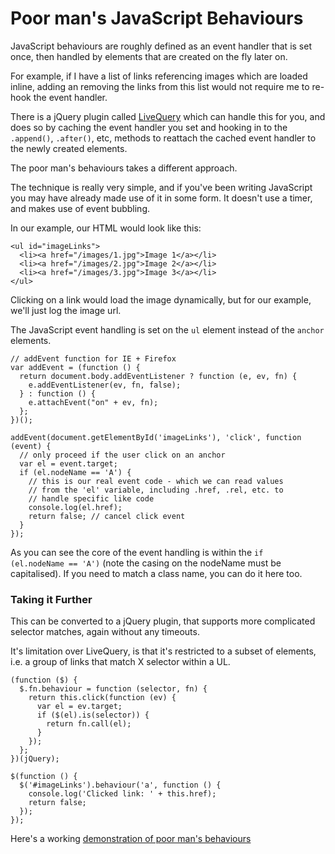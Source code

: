 # Poor man's JavaScript Behaviours

JavaScript behaviours are roughly defined as an event handler that is set once, then handled by elements that are created on the fly later on.

For example, if I have a list of links referencing images which are loaded inline, adding an removing the links from this list would not require me to re-hook the event handler.

There is a jQuery plugin called [LiveQuery](http://brandonaaron.net/docs/livequery/) which can handle this for you, and does so by caching the event handler you set and hooking in to the <code>.append()</code>, <code>.after()</code>, etc, methods to reattach the cached event handler to the newly created elements.

The poor man's behaviours takes a different approach.


<!--more-->

The technique is really very simple, and if you've been writing JavaScript you may have already made use of it in some form.  It doesn't use a timer, and makes use of event bubbling.

<script src="http://remysharp.com/js/prettify.packed.js" type="text/javascript" charset="utf-8"></script>

In our example, our HTML would look like this:

<pre class="prettyprint"><code>&lt;ul id="imageLinks"&gt;
  &lt;li&gt;&lt;a href=&quot;/images/1.jpg&quot;&gt;Image 1&lt;/a&gt;&lt;/li&gt;
  &lt;li&gt;&lt;a href=&quot;/images/2.jpg&quot;&gt;Image 2&lt;/a&gt;&lt;/li&gt;
  &lt;li&gt;&lt;a href=&quot;/images/3.jpg&quot;&gt;Image 3&lt;/a&gt;&lt;/li&gt;
&lt;/ul&gt;</code></pre>

Clicking on a link would load the image dynamically, but for our example, we'll just log the image url.

The JavaScript event handling is set on the <code>ul</code> element instead of the <code>anchor</code> elements.

<pre class="prettyprint"><code>// addEvent function for IE + Firefox
var addEvent = (function () {
  return document.body.addEventListener ? function (e, ev, fn) {
    e.addEventListener(ev, fn, false);
  } : function () {
    e.attachEvent("on" + ev, fn);
  };
})();

addEvent(document.getElementById('imageLinks'), 'click', function (event) {
  // only proceed if the user click on an anchor
  var el = event.target;
  if (el.nodeName == 'A') {
    // this is our real event code - which we can read values
    // from the 'el' variable, including .href, .rel, etc. to
    // handle specific like code
    console.log(el.href);
    return false; // cancel click event
  }
});</code></pre>

As you can see the core of the event handling is within the <code>if (el.nodeName == 'A')</code> (note the casing on the nodeName must be capitalised).  If you need to match a class name, you can do it here too.

### Taking it Further

This can be converted to a jQuery plugin, that supports more complicated selector matches, again without any timeouts.

It's limitation over LiveQuery, is that it's restricted to a subset of elements, i.e. a group of links that match X selector within a UL.

<pre class="prettyprint"><code>(function ($) {
  $.fn.behaviour = function (selector, fn) {
    return this.click(function (ev) {
      var el = ev.target;
      if ($(el).is(selector)) {
        return fn.call(el);
      }
    });
  };
})(jQuery);

$(function () {
  $('#imageLinks').behaviour('a', function () {
    console.log('Clicked link: ' + this.href);
    return false;
  });
});</code></pre>

Here's a working [demonstration of poor man's behaviours](/wp-content/uploads/2008/02/behaviours.html)